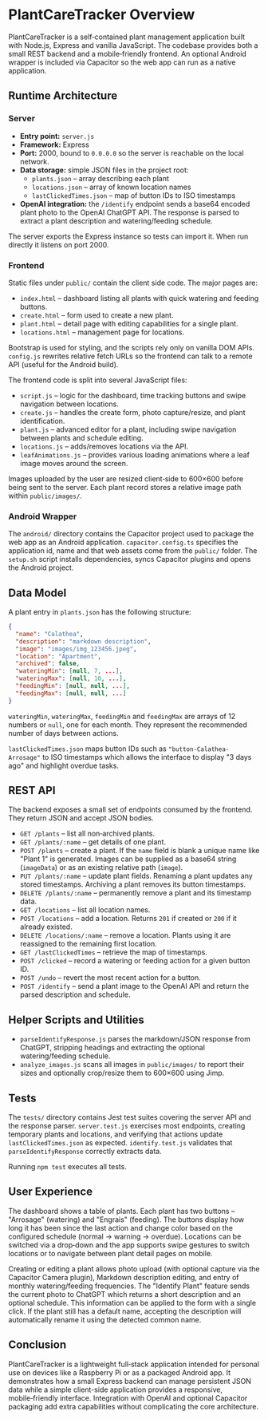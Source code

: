 # PlantCareTracker Overview

PlantCareTracker is a self‑contained plant management application built with Node.js, Express and vanilla JavaScript.  The codebase provides both a small REST backend and a mobile‑friendly frontend.  An optional Android wrapper is included via Capacitor so the web app can run as a native application.

## Runtime Architecture

### Server
- **Entry point:** `server.js`
- **Framework:** Express
- **Port:** 2000, bound to `0.0.0.0` so the server is reachable on the local network.
- **Data storage:** simple JSON files in the project root:
  - `plants.json` – array describing each plant
  - `locations.json` – array of known location names
  - `lastClickedTimes.json` – map of button IDs to ISO timestamps
- **OpenAI integration:** the `/identify` endpoint sends a base64 encoded plant photo to the OpenAI ChatGPT API.  The response is parsed to extract a plant description and watering/feeding schedule.

The server exports the Express instance so tests can import it. When run directly it listens on port 2000.

### Frontend
Static files under `public/` contain the client side code.  The major pages are:
- `index.html` – dashboard listing all plants with quick watering and feeding buttons.
- `create.html` – form used to create a new plant.
- `plant.html` – detail page with editing capabilities for a single plant.
- `locations.html` – management page for locations.

Bootstrap is used for styling, and the scripts rely only on vanilla DOM APIs.  `config.js` rewrites relative fetch URLs so the frontend can talk to a remote API (useful for the Android build).

The frontend code is split into several JavaScript files:
- `script.js` – logic for the dashboard, time tracking buttons and swipe navigation between locations.
- `create.js` – handles the create form, photo capture/resize, and plant identification.
- `plant.js` – advanced editor for a plant, including swipe navigation between plants and schedule editing.
- `locations.js` – adds/removes locations via the API.
- `leafAnimations.js` – provides various loading animations where a leaf image moves around the screen.

Images uploaded by the user are resized client‑side to 600×600 before being sent to the server.  Each plant record stores a relative image path within `public/images/`.

### Android Wrapper
The `android/` directory contains the Capacitor project used to package the web app as an Android application.  `capacitor.config.ts` specifies the application id, name and that web assets come from the `public/` folder.  The `setup.sh` script installs dependencies, syncs Capacitor plugins and opens the Android project.

## Data Model
A plant entry in `plants.json` has the following structure:
```json
{
  "name": "Calathea",
  "description": "markdown description",
  "image": "images/img_123456.jpeg",
  "location": "Apartment",
  "archived": false,
  "wateringMin": [null, 7, ...],
  "wateringMax": [null, 10, ...],
  "feedingMin": [null, null, ...],
  "feedingMax": [null, null, ...]
}
```
`wateringMin`, `wateringMax`, `feedingMin` and `feedingMax` are arrays of 12 numbers or `null`, one for each month.  They represent the recommended number of days between actions.

`lastClickedTimes.json` maps button IDs such as `"button-Calathea-Arrosage"` to ISO timestamps which allows the interface to display "3 days ago" and highlight overdue tasks.

## REST API
The backend exposes a small set of endpoints consumed by the frontend.  They return JSON and accept JSON bodies.

- `GET /plants` – list all non‑archived plants.
- `GET /plants/:name` – get details of one plant.
- `POST /plants` – create a plant.  If the `name` field is blank a unique name like "Plant 1" is generated.  Images can be supplied as a base64 string (`imageData`) or as an existing relative path (`image`).
- `PUT /plants/:name` – update plant fields.  Renaming a plant updates any stored timestamps.  Archiving a plant removes its button timestamps.
- `DELETE /plants/:name` – permanently remove a plant and its timestamp data.
- `GET /locations` – list all location names.
- `POST /locations` – add a location.  Returns `201` if created or `200` if it already existed.
- `DELETE /locations/:name` – remove a location.  Plants using it are reassigned to the remaining first location.
- `GET /lastClickedTimes` – retrieve the map of timestamps.
- `POST /clicked` – record a watering or feeding action for a given button ID.
- `POST /undo` – revert the most recent action for a button.
- `POST /identify` – send a plant image to the OpenAI API and return the parsed description and schedule.

## Helper Scripts and Utilities
- `parseIdentifyResponse.js` parses the markdown/JSON response from ChatGPT, stripping headings and extracting the optional watering/feeding schedule.
- `analyze_images.js` scans all images in `public/images/` to report their sizes and optionally crop/resize them to 600×600 using Jimp.

## Tests
The `tests/` directory contains Jest test suites covering the server API and the response parser.  `server.test.js` exercises most endpoints, creating temporary plants and locations, and verifying that actions update `lastClickedTimes.json` as expected.  `identify.test.js` validates that `parseIdentifyResponse` correctly extracts data.

Running `npm test` executes all tests.

## User Experience
The dashboard shows a table of plants.  Each plant has two buttons – "Arrosage" (watering) and "Engrais" (feeding).  The buttons display how long it has been since the last action and change color based on the configured schedule (normal → warning → overdue).  Locations can be switched via a drop‑down and the app supports swipe gestures to switch locations or to navigate between plant detail pages on mobile.

Creating or editing a plant allows photo upload (with optional capture via the Capacitor Camera plugin), Markdown description editing, and entry of monthly watering/feeding frequencies.  The "Identify Plant" feature sends the current photo to ChatGPT which returns a short description and an optional schedule.  This information can be applied to the form with a single click.  If the plant still has a default name, accepting the description will automatically rename it using the detected common name.

## Conclusion
PlantCareTracker is a lightweight full‑stack application intended for personal use on devices like a Raspberry Pi or as a packaged Android app.  It demonstrates how a small Express backend can manage persistent JSON data while a simple client-side application provides a responsive, mobile‑friendly interface.  Integration with OpenAI and optional Capacitor packaging add extra capabilities without complicating the core architecture.
